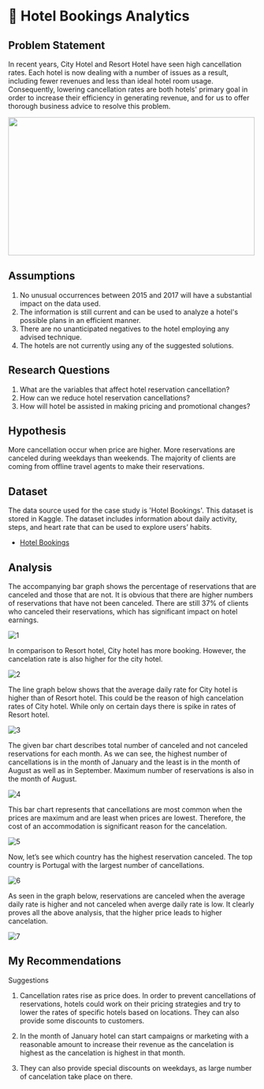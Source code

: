 # 🏨 Hotel Bookings Analytics

## Problem Statement
In recent years, City Hotel and Resort Hotel have seen high cancellation rates. Each hotel is now dealing with a number of issues as a result, including fewer revenues and less than ideal hotel room usage. Consequently, lowering cancellation rates are both hotels' primary goal in order to increase their efficiency in generating revenue, and for us to offer thorough business advice to resolve this problem.

<img src="https://github.com/charmieboo/hotel-bookings-analytics/assets/117857989/44ca708d-deb9-4c3f-8c51-f7140c1c8863" width="500" height="280">

## Assumptions
1. No unusual occurrences between 2015 and 2017 will have a substantial impact on the data used.
2. The information is still current and can be used to analyze a hotel's possible plans in an efficient manner.
3. There are no unanticipated negatives to the hotel employing any advised technique.
4. The hotels are not currently using any of the suggested solutions.

## Research Questions
1. What are the variables that affect hotel reservation cancellation?
2. How can we reduce hotel reservation cancellations?
3. How will hotel be assisted in making pricing and promotional changes?

## Hypothesis
More cancellation occur when price are higher.
More reservations are canceled during weekdays than weekends.
The majority of clients are coming from offline travel agents to make their reservations.

## Dataset
The data source used for the case study is 'Hotel Bookings'. This dataset is stored in Kaggle. The dataset includes information about daily activity, steps, and heart rate that can be used to explore users’ habits.
* [Hotel Bookings](https://www.kaggle.com/datasets/mojtaba142/hotel-booking)


## Analysis
The accompanying bar graph shows the percentage of reservations that are canceled and those that are not. It is obvious that there are higher numbers of reservations that have not been canceled. There are still 37% of clients who canceled their reservations, which has significant impact on hotel earnings.

![1](https://github.com/charmieboo/hotel-bookings-analytics/assets/117857989/f486d3c5-ad2d-4a47-8263-cee88a6137d6)

In comparison to Resort hotel, City hotel has more booking. However, the cancelation rate is also higher for the city hotel.

![2](https://github.com/charmieboo/hotel-bookings-analytics/assets/117857989/2e28be2c-8536-4737-97ae-e82e0e2920e2)

The line graph below shows that the average daily rate for City hotel is higher than of Resort hotel. This could be the reason of high cancelation rates of City hotel. While only on certain days there is spike in rates of Resort hotel.

![3](https://github.com/charmieboo/hotel-bookings-analytics/assets/117857989/15481d50-2336-4bb8-af06-675871e2395e)

The given bar chart describes total number of canceled and not canceled reservations for each month. As we can see, the highest number of cancellations is in the month of January and the least is in the month of August as well as in September. Maximum number of reservations is also in the month of August.

![4](https://github.com/charmieboo/hotel-bookings-analytics/assets/117857989/cc7a7411-431c-491f-8da8-9bcb6e18d7d4)

This bar chart represents that cancellations are most common when the prices are maximum and are least when prices are lowest. Therefore, the cost of an accommodation is significant reason for the cancelation.

![5](https://github.com/charmieboo/hotel-bookings-analytics/assets/117857989/c5dbeb16-5575-4cd9-94f4-18496d6c3bf0)

Now, let’s see which country has the highest reservation canceled. The top country is Portugal with the largest number of cancellations.

![6](https://github.com/charmieboo/hotel-bookings-analytics/assets/117857989/b958f65f-d2cd-4ad4-9d22-4002bbfe4c67)

As seen in the graph below, reservations are canceled when the average daily rate is higher and not canceled when averge daily rate is low. It clearly proves all the above analysis, that the higher price leads to higher cancelation.

![7](https://github.com/charmieboo/hotel-bookings-analytics/assets/117857989/f1006788-cb6b-49de-8eb4-e428fabce7fd)

## My Recommendations
Suggestions
1. Cancellation rates rise as price does. In order to prevent cancellations of reservations, hotels could work on their pricing strategies and try to lower the rates of specific hotels based on locations. They can also provide some discounts to customers.

2. In the month of January hotel can start campaigns or marketing with a reasonable amount to increase their revenue as the cancelation is highest as the cancelation is highest in that month.

3. They can also provide special discounts on weekdays, as large number of cancelation take place on there.
